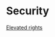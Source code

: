 # Security

[Elevated rights](https://docs.microsoft.com/en-us/azure/role-based-access-control/elevate-access-global-admin)


